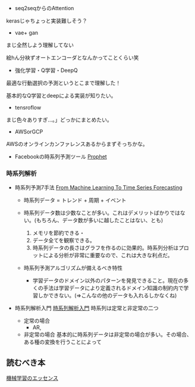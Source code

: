- seq2seqからのAttention

kerasじゃちょっと実装難しそう？

- vae+ gan

まじ全然しよう理解してない

絵hん分袂ずオートエンコーダとなんかってことくらい笑

- 強化学習・Q学習・DeepQ

最適な行動選択の予測というとこまで理解した！

基本的なQ学習とdeepによる実装が知りたい。

- tensroflow

まじ色々ありすぎ…。」どっかにまとめたい。

- AWSorGCP

AWSのオンラインカンファレンスあるからまずそっちかな。

- Facebookの時系列予測ツール
[Prophet]([https://www.slideshare.net/hoxo\_m/prophet-facebook-76285278](https://www.slideshare.net/hoxo_m/prophet-facebook-76285278))


### 時系列解析
- 時系列予測7手法
[From Machine Learning To Time Series Forecasting ](https://www.datascience.com/blog/time-series-forecasting-machine-learning-differences)

  - 時系列データ = トレンド + 周期 + イベント
  - 時系列データ数は少数なことが多い。これはデメリットばかりではない。(もちろん、データ数が多いに越したことはない、とも)
    1. メモリを節約できる・
    2. データ全てを観察できる。
    3. 時系列データの長さはグラフを作るのに効果的。時系列分析はプロットによる分析が非常に重要なので、これは大きな利点だ。
    
  - 時系列予測アルゴリズムが備えるべき特性
    - 学習データのドメイン以外のパターンを発見できること。現在の多くの手法は学習データにより定義されるドメイン知識の制約内で学習しかできない。(=>こんなの他のデータも入れるしかなくね)

- 時系列解析入門
[時系列解析入門](https://www.ai.u-hyogo.ac.jp/~arima/arima.pdf)
時系列は定常と非定常の二つ
  - 定常の場合
    - AR,
  - 非定常の場合
  基本的に時系列データは非定常の場合が多い。その場合、ある種の変換を行うことによって


## 読むべき本
[機械学習のエッセンス](https://tjo.hatenablog.com/entry/2018/11/01/080000)

